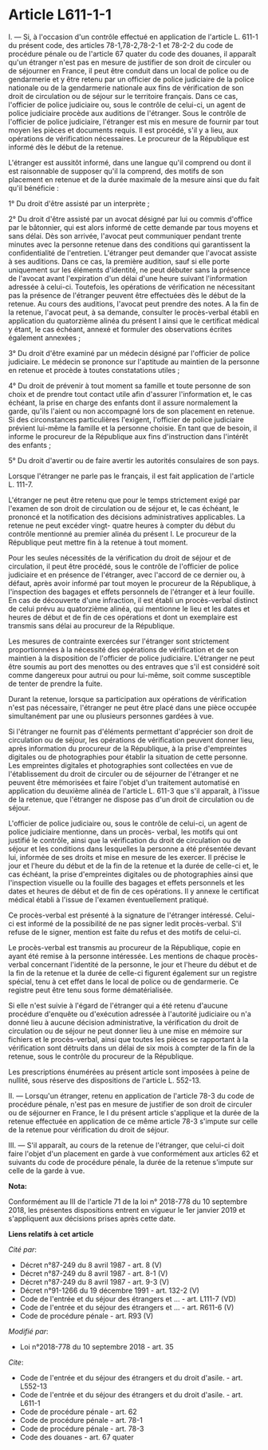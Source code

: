 # Article L611-1-1

I. ― Si, à l'occasion d'un contrôle effectué en application de l'article L. 611-1 du présent code, des articles
78-1,78-2,78-2-1 et 78-2-2 du code de procédure pénale ou de l'article 67 quater du code des douanes, il apparaît qu'un
étranger n'est pas en mesure de justifier de son droit de circuler ou de séjourner en France, il peut être conduit dans un
local de police ou de gendarmerie et y être retenu par un officier de police judiciaire de la police nationale ou de la
gendarmerie nationale aux fins de vérification de son droit de circulation ou de séjour sur le territoire français. Dans ce
cas, l'officier de police judiciaire ou, sous le contrôle de celui-ci, un agent de police judiciaire procède aux auditions de
l'étranger. Sous le contrôle de l'officier de police judiciaire, l'étranger est mis en mesure de fournir par tout moyen les
pièces et documents requis. Il est procédé, s'il y a lieu, aux opérations de vérification nécessaires. Le procureur de la
République est informé dès le début de la retenue.

L'étranger est aussitôt informé, dans une langue qu'il comprend ou dont il est raisonnable de supposer qu'il la comprend, des
motifs de son placement en retenue et de la durée maximale de la mesure ainsi que du fait qu'il bénéficie :

1° Du droit d'être assisté par un interprète ;

2° Du droit d'être assisté par un avocat désigné par lui ou commis d'office par le bâtonnier, qui est alors informé de cette
demande par tous moyens et sans délai. Dès son arrivée, l'avocat peut communiquer pendant trente minutes avec la personne
retenue dans des conditions qui garantissent la confidentialité de l'entretien. L'étranger peut demander que l'avocat assiste
à ses auditions. Dans ce cas, la première audition, sauf si elle porte uniquement sur les éléments d'identité, ne peut
débuter sans la présence de l'avocat avant l'expiration d'un délai d'une heure suivant l'information adressée à celui-ci.
Toutefois, les opérations de vérification ne nécessitant pas la présence de l'étranger peuvent être effectuées dès le début
de la retenue. Au cours des auditions, l'avocat peut prendre des notes. A la fin de la retenue, l'avocat peut, à sa demande,
consulter le procès-verbal établi en application du quatorzième alinéa du présent I ainsi que le certificat médical y étant,
le cas échéant, annexé et formuler des observations écrites également annexées ;

3° Du droit d'être examiné par un médecin désigné par l'officier de police judiciaire. Le médecin se prononce sur l'aptitude
au maintien de la personne en retenue et procède à toutes constatations utiles ;

4° Du droit de prévenir à tout moment sa famille et toute personne de son choix et de prendre tout contact utile afin
d'assurer l'information et, le cas échéant, la prise en charge des enfants dont il assure normalement la garde, qu'ils
l'aient ou non accompagné lors de son placement en retenue. Si des circonstances particulières l'exigent, l'officier de
police judiciaire prévient lui-même la famille et la personne choisie. En tant que de besoin, il informe le procureur de la
République aux fins d'instruction dans l'intérêt des enfants ;

5° Du droit d'avertir ou de faire avertir les autorités consulaires de son pays.

Lorsque l'étranger ne parle pas le français, il est fait application de l'article L. 111-7.

L'étranger ne peut être retenu que pour le temps strictement exigé par l'examen de son droit de circulation ou de séjour et,
le cas échéant, le prononcé et la notification des décisions administratives applicables. La retenue ne peut excéder vingt-
quatre heures à compter du début du contrôle mentionné au premier alinéa du présent I. Le procureur de la République peut
mettre fin à la retenue à tout moment.

Pour les seules nécessités de la vérification du droit de séjour et de circulation, il peut être procédé, sous le contrôle de
l'officier de police judiciaire et en présence de l'étranger, avec l'accord de ce dernier ou, à défaut, après avoir informé
par tout moyen le procureur de la République, à l'inspection des bagages et effets personnels de l'étranger et à leur
fouille. En cas de découverte d'une infraction, il est établi un procès-verbal distinct de celui prévu au quatorzième alinéa,
qui mentionne le lieu et les dates et heures de début et de fin de ces opérations et dont un exemplaire est transmis sans
délai au procureur de la République.

Les mesures de contrainte exercées sur l'étranger sont strictement proportionnées à la nécessité des opérations de
vérification et de son maintien à la disposition de l'officier de police judiciaire. L'étranger ne peut être soumis au port
des menottes ou des entraves que s'il est considéré soit comme dangereux pour autrui ou pour lui-même, soit comme susceptible
de tenter de prendre la fuite.

Durant la retenue, lorsque sa participation aux opérations de vérification n'est pas nécessaire, l'étranger ne peut être
placé dans une pièce occupée simultanément par une ou plusieurs personnes gardées à vue.

Si l'étranger ne fournit pas d'éléments permettant d'apprécier son droit de circulation ou de séjour, les opérations de
vérification peuvent donner lieu, après information du procureur de la République, à la prise d'empreintes digitales ou de
photographies pour établir la situation de cette personne. Les empreintes digitales et photographies sont collectées en vue
de l'établissement du droit de circuler ou de séjourner de l'étranger et ne peuvent être mémorisées et faire l'objet d'un
traitement automatisé en application du deuxième alinéa de l'article L. 611-3 que s'il apparaît, à l'issue de la retenue, que
l'étranger ne dispose pas d'un droit de circulation ou de séjour.

L'officier de police judiciaire ou, sous le contrôle de celui-ci, un agent de police judiciaire mentionne, dans un procès-
verbal, les motifs qui ont justifié le contrôle, ainsi que la vérification du droit de circulation ou de séjour et les
conditions dans lesquelles la personne a été présentée devant lui, informée de ses droits et mise en mesure de les exercer.
Il précise le jour et l'heure du début et de la fin de la retenue et la durée de celle-ci et, le cas échéant, la prise
d'empreintes digitales ou de photographies ainsi que l'inspection visuelle ou la fouille des bagages et effets personnels et
les dates et heures de début et de fin de ces opérations. Il y annexe le certificat médical établi à l'issue de l'examen
éventuellement pratiqué.

Ce procès-verbal est présenté à la signature de l'étranger intéressé. Celui-ci est informé de la possibilité de ne pas signer
ledit procès-verbal. S'il refuse de le signer, mention est faite du refus et des motifs de celui-ci.

Le procès-verbal est transmis au procureur de la République, copie en ayant été remise à la personne intéressée. Les mentions
de chaque procès-verbal concernant l'identité de la personne, le jour et l'heure du début et de la fin de la retenue et la
durée de celle-ci figurent également sur un registre spécial, tenu à cet effet dans le local de police ou de gendarmerie. Ce
registre peut être tenu sous forme dématérialisée.

Si elle n'est suivie à l'égard de l'étranger qui a été retenu d'aucune procédure d'enquête ou d'exécution adressée à
l'autorité judiciaire ou n'a donné lieu à aucune décision administrative, la vérification du droit de circulation ou de
séjour ne peut donner lieu à une mise en mémoire sur fichiers et le procès-verbal, ainsi que toutes les pièces se rapportant
à la vérification sont détruits dans un délai de six mois à compter de la fin de la retenue, sous le contrôle du procureur de
la République.

Les prescriptions énumérées au présent article sont imposées à peine de nullité, sous réserve des dispositions de l'article
L. 552-13.

II. ― Lorsqu'un étranger, retenu en application de l'article 78-3 du code de procédure pénale, n'est pas en mesure de
justifier de son droit de circuler ou de séjourner en France, le I du présent article s'applique et la durée de la retenue
effectuée en application de ce même article 78-3 s'impute sur celle de la retenue pour vérification du droit de séjour.

III. ― S'il apparaît, au cours de la retenue de l'étranger, que celui-ci doit faire l'objet d'un placement en garde à vue
conformément aux articles 62 et suivants du code de procédure pénale, la durée de la retenue s'impute sur celle de la garde à
vue.

**Nota:**

Conformément au III de l'article 71 de la loi n° 2018-778 du 10 septembre 2018, les présentes dispositions entrent en vigueur
le 1er janvier 2019 et s'appliquent aux décisions prises après cette date.

**Liens relatifs à cet article**

_Cité par_:

  - Décret n°87-249 du 8 avril 1987 - art. 8 (V)
  - Décret n°87-249 du 8 avril 1987 - art. 8-1 (V)
  - Décret n°87-249 du 8 avril 1987 - art. 9-3 (V)
  - Décret n°91-1266 du 19 décembre 1991 - art. 132-2 (V)
  - Code de l'entrée et du séjour des étrangers et ... - art. L111-7 (VD)
  - Code de l'entrée et du séjour des étrangers et ... - art. R611-6 (V)
  - Code de procédure pénale - art. R93 (V)

_Modifié par_:

  - Loi n°2018-778 du 10 septembre 2018 - art. 35

_Cite_:

  - Code de l'entrée et du séjour des étrangers et du droit d'asile. - art. L552-13
  - Code de l'entrée et du séjour des étrangers et du droit d'asile. - art. L611-1
  - Code de procédure pénale - art. 62
  - Code de procédure pénale - art. 78-1
  - Code de procédure pénale - art. 78-3
  - Code des douanes - art. 67 quater
